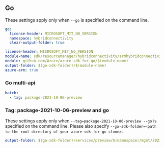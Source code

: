 ## Go

These settings apply only when `--go` is specified on the command line.

```yaml $(go) && !$(track2)
go:
  license-header: MICROSOFT_MIT_NO_VERSION
  namespace: hybridconnectivity
  clear-output-folder: true
```

``` yaml $(go) && $(track2)
license-header: MICROSOFT_MIT_NO_VERSION
module-name: sdk/resourcemanager/hybridconnectivity/armhybridconnectivity
module: github.com/Azure/azure-sdk-for-go/$(module-name)
output-folder: $(go-sdk-folder)/$(module-name)
azure-arm: true
```

### Go multi-api

```yaml $(go) && $(multiapi)
batch:
  - tag: package-2021-10-06-preview
```

### Tag: package-2021-10-06-preview and go

These settings apply only when `--tag=package-2021-10-06-preview --go` is specified on the command line.
Please also specify `--go-sdk-folder=<path to the root directory of your azure-sdk-for-go clone>`.

```yaml $(tag) == 'package-2021-10-06-preview' && $(go)
output-folder: $(go-sdk-folder)/services/preview/$(namespace)/mgmt/2021-10-06-preview/$(namespace)
```
